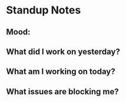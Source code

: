 # Standup Notes
## Mood: 
## What did I work on yesterday?
## What am I working on today?
## What issues are blocking me?